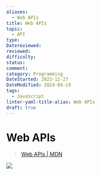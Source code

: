 ```yaml
---
aliases:
  - Web APIs
title: Web APIs
topic:
  - API
type: 
Datereviewed: 
reviewed: 
difficulty: 
status: 
comment: 
category: Programming
DateStarted: 2023-12-27
DateModified: 2024-04-19
tags:
  - JavaScript
linter-yaml-title-alias: Web APIs
draft: true
---
```

# Web APIs

> [Web APIs | MDN](https://developer.mozilla.org/en-US/docs/Web/API)

![](https://cdn.jsdelivr.net/gh/jenniferwonder/bimg/programming/Pasted-image-20230308095141.png)
